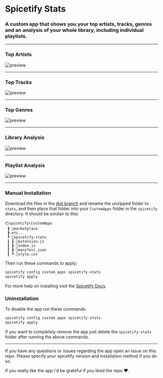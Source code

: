 # Spicetify Stats

### A custom app that shows you your top artists, tracks, genres and an analysis of your whole library, including individual playlists.

---

### Top Artists

![preview](previews/top_artists.png)

---

### Top Tracks

![preview](previews/top_tracks.png)

---

### Top Genres

![preview](previews/top_genres.png)

---

### Library Analysis

![preview](previews/library_analysis.png)

---

### Playlist Analysis

![preview](previews/playlist_analysis.png)

---

### Manual Installation

Download the files in the [dist branch](https://github.com/harbassan/spicetify-stats/archive/refs/heads/dist.zip) and rename the unzipped folder to `stats`, and then place that folder into your `CustomApps` folder in the `spicetify` directory. It should be similair to this:

```
📦spicetify\CustomApps
 ┣ 📂marketplace
 ┣ etc...
 ┗ 📂spicetify-stats
 ┃ ┣ 📜extension.js
 ┃ ┣ 📜index.js
 ┃ ┣ 📜manifest.json
 ┃ ┗ 📜style.css
```

Then run these commands to apply:

```powershell
spicetify config custom_apps spicetify-stats
spicetify apply
```

For more help on installing visit the [Spicetify Docs](https://spicetify.app/docs/advanced-usage/custom-apps#installing).

### Uninstallation

To disable the app run these commands:

```powershell
spicetify config custom_apps spicetify-stats-
spicetify apply
```

If you want to completely remove the app just delete the `spicetify-stats` folder after running the above commands.

---

If you have any questions or issues regarding the app open an issue on this repo. Please specify your spicetify version and installation method if you do so.

If you really like the app i'd be grateful if you liked the repo ❤️.
